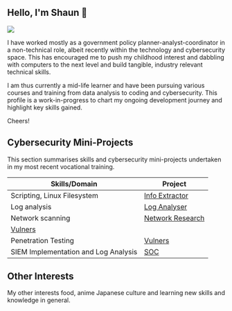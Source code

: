## Hello, I'm Shaun 👋
<a href="https://linkedin.com/shaun-sng"><img src="https://img.shields.io/badge/-LinkedIn-0072b1?&style=for-the-badge&logo=linkedin&logoColor=white" /></a>

I have worked mostly as a government policy planner-analyst-coordinator in a non-technical role, albeit recently within the technology and cybersecurity space. This has encouraged me to push my childhood interest and dabbling with computers to the next level and build tangible, industry relevant technical skills.

I am thus currently a mid-life learner and have been pursuing various courses and training from data analysis to coding and cybersecurity. This profile is a work-in-progress to chart my ongoing development journey and highlight key skills gained. 

Cheers!

## Cybersecurity Mini-Projects
This section summarises skills and cybersecurity mini-projects undertaken in my most recent vocational training.  

| Skills/Domain                                 | Project                    |
|-----------------------------------------------|----------------------------|
| Scripting, Linux Filesystem                   | <a href="https://github.com/shaunsng/proj-info/tree/main">Info Extractor</a>|
| Log analysis                                  | <a href="https://github.com/shaunsng/proj-logs/tree/main">Log Analyser</a>|
| Network scanning                              | <a href="https://github.com/shaunsng/proj-network/tree/main">Network Research</a> 
<a href="https://github.com/shaunsng/proj-vulners/tree/main">Vulners</a> |
| Penetration Testing                           | <a href="https://github.com/shaunsng/proj-vulners/tree/main">Vulners</a>|
| SIEM Implementation and Log Analysis          | <a href="https://google.com">SOC</a>|

## Other Interests
My other interests food, anime Japanese culture and learning new skills and knowledge in general. 

<!--

## Hi there 👋
**shaunsng/shaunsng** is a ✨ _special_ ✨ repository because its `README.md` (this file) appears on your GitHub profile.

Here are some ideas to get you started:

- 🔭 I’m currently working on ...
- 🌱 I’m currently learning ...
- 👯 I’m looking to collaborate on ...
- 🤔 I’m looking for help with ...
- 💬 Ask me about ...
- 📫 How to reach me: ...
- 😄 Pronouns: ...
- ⚡ Fun fact: ...
-->
